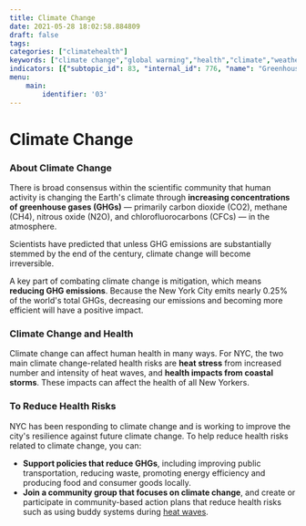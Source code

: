 ```yaml
---
title: Climate Change
date: 2021-05-28 18:02:58.884809
draft: false
tags: 
categories: ["climatehealth"]
keywords: ["climate change","global warming","health","climate","weather-related illness","storms"]
indicators: [{"subtopic_id": 83, "internal_id": 776, "name": "Greenhouse Gas Emissions", "URL": "https://a816-dohbesp.nyc.gov/IndicatorPublic/VisualizationData.aspx?id=776,719b87,83,Summarize"}]
menu:
    main:
        identifier: '03'
---
```

# Climate Change
### About Climate Change


There is broad consensus within the scientific community that human activity is changing the Earth's climate through **increasing concentrations of greenhouse gases (GHGs)** — primarily carbon dioxide (CO2), methane (CH4), nitrous oxide (N2O), and chlorofluorocarbons (CFCs) — in the atmosphere.


Scientists have predicted that unless GHG emissions are substantially stemmed by the end of the century, climate change will become irreversible.


A key part of combating climate change is mitigation, which means **reducing GHG emissions**. Because the New York City emits nearly 0.25% of the world's total GHGs, decreasing our emissions and becoming more efficient will have a positive impact.


### Climate Change and Health


Climate change can affect human health in many ways. For NYC, the two main climate change-related health risks are **heat stress** from increased number and intensity of heat waves, and **health impacts from coastal storms**. These impacts can affect the health of all New Yorkers. 


### To Reduce Health Risks


NYC has been responding to climate change and is working to improve the city's resilience against future climate change. To help reduce health risks related to climate change, you can:


* **Support policies that reduce GHGs**, including improving public transportation, reducing waste, promoting energy efficiency and producing food and consumer goods locally.
* **Join a community group that focuses on climate change**, and create or participate in community-based action plans that reduce health risks such as using buddy systems during [heat waves](http://www1.nyc.gov/site/doh/health/emergency-preparedness/emergencies-extreme-weather-heat.page "Extreme heat and your health").

